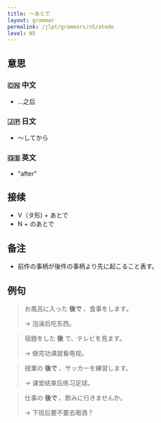 ```yaml
---
title: 〜あとで
layout: grammar
permalink: /jlpt/grammars/n5/atode
level: N5
---
```


## 意思

### 🇨🇳 中文

- …之后

### 🇯🇵 日文

- 〜してから

### 🇬🇧 英文

- "after"

## 接续

- V（タ形) + あとで
- N + のあとで

## 备注

- 前件の事柄が後件の事柄より先に起こること表す。

## 例句

> お風呂に入った **後で** 、食事をします｡
>
> → 泡澡后吃东西。

> 宿題をした **後** で、テレビを見ます。
>
> → 做完功课就看电视。

> 授業の **後で** 、サッカーを練習します。
>
> → 课堂结束后练习足球。

> 仕事の **後で** 、飲みに行きませんか。
>
> → 下班后要不要去喝酒？

